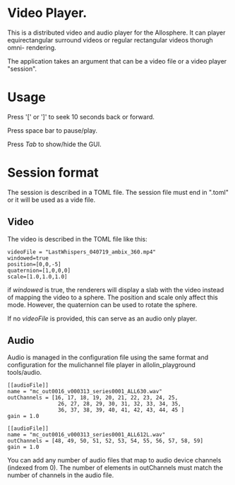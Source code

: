 # Video Player.

This is a distributed video and audio player for the Allosphere. It can player
equirectangular surround videos or regular rectangular videos thorugh omni-
rendering.

The application takes an argument that can be a video file or a video player
"session".

# Usage

Press '[' or ']' to seek 10 seconds back or forward.

Press space bar to pause/play.

Press *Tab* to show/hide the GUI.

# Session format

The session is described in a TOML file. The session file must end in ".toml"
or it will be used as a vide file.

## Video

The video is described in the TOML file like this:

```
videoFile = "LastWhispers_040719_ambix_360.mp4"
windowed=true
position=[0,0,-5]
quaternion=[1,0,0,0]
scale=[1.0,1.0,1.0]
```

if *windowed* is true, the renderers will display a slab with the video instead
of mapping the video to a sphere. The position and scale only affect this mode.
However, the quaternion can be used to rotate the sphere.

If no *videoFile* is provided, this can serve as an audio only player. 

## Audio

Audio is managed in the configuration file using the same format and configuration
for the mulichannel file player in allolin_playground tools/audio.

```
[[audioFile]]
name = "mc_out0016_v000313_series0001_ALL630.wav"
outChannels = [16, 17, 18, 19, 20, 21, 22, 23, 24, 25, 
                26, 27, 28, 29, 30, 31, 32, 33, 34, 35,
                36, 37, 38, 39, 40, 41, 42, 43, 44, 45 ]
gain = 1.0

[[audioFile]]
name = "mc_out0016_v000313_series0001_ALL612L.wav"
outChannels = [48, 49, 50, 51, 52, 53, 54, 55, 56, 57, 58, 59]
gain = 1.0
```

You can add any number of audio files that map to audio device channels (indexed
from 0). The number of elements in outChannels must match the number of channels 
in the audio file.
